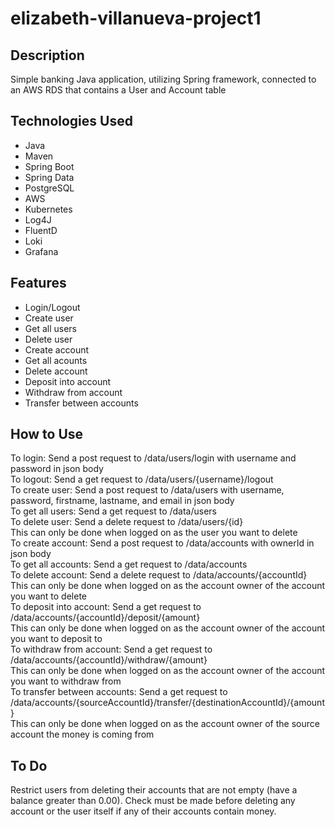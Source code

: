 # elizabeth-villanueva-project1

## Description
Simple banking Java application, utilizing Spring framework, connected to an AWS RDS that contains a User and Account table

## Technologies Used
* Java
* Maven
* Spring Boot
* Spring Data
* PostgreSQL
* AWS
* Kubernetes
* Log4J
* FluentD
* Loki
* Grafana

## Features
* Login/Logout
* Create user
* Get all users
* Delete user
* Create account
* Get all acounts
* Delete account
* Deposit into account
* Withdraw from account
* Transfer between accounts

## How to Use
To login: Send a post request to /data/users/login with username and password in json body\
To logout: Send a get request to /data/users/{username}/logout\
To create user: Send a post request to /data/users with username, password, firstname, lastname, and email in json body\
To get all users: Send a get request to /data/users\
To delete user: Send a delete request to /data/users/{id}\
  This can only be done when logged on as the user you want to delete\
To create account: Send a post request to /data/accounts with ownerId in json body\
To get all accounts: Send a get request to /data/accounts\
To delete account: Send a delete request to /data/accounts/{accountId}\
  This can only be done when logged on as the account owner of the account you want to delete\
To deposit into account: Send a get request to /data/accounts/{accountId}/deposit/{amount}\
  This can only be done when logged on as the account owner of the account you want to deposit to\
To withdraw from account: Send a get request to /data/accounts/{accountId}/withdraw/{amount}\
  This can only be done when logged on as the account owner of the account you want to withdraw from\
To transfer between accounts: Send a get request to /data/accounts/{sourceAccountId}/transfer/{destinationAccountId}/{amount}\
  This can only be done when logged on as the account owner of the source account the money is coming from

## To Do
Restrict users from deleting their accounts that are not empty (have a balance greater than 0.00).  Check must be made before deleting any account or the user itself if any of their accounts contain money.

